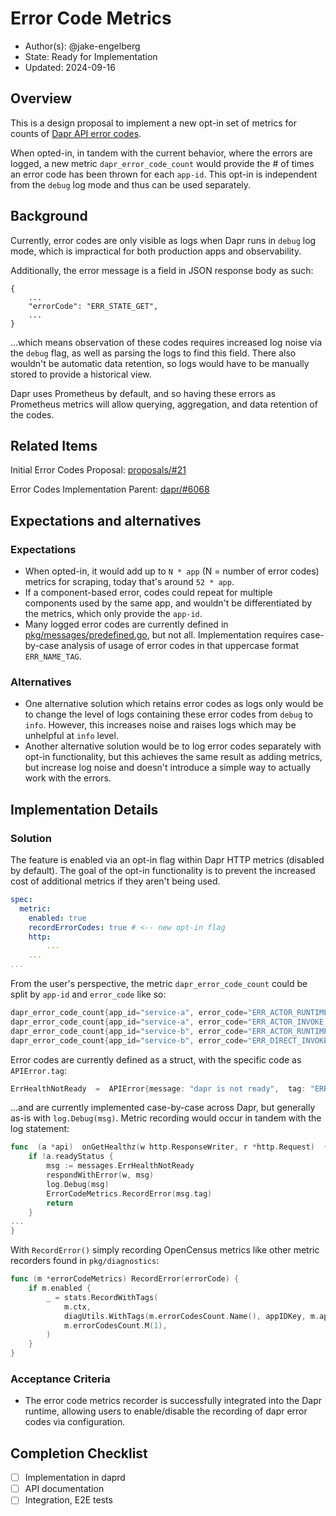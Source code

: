 # Error Code Metrics

* Author(s): @jake-engelberg
* State: Ready for Implementation
* Updated: 2024-09-16

## Overview

This is a design proposal to implement a new opt-in set of metrics for counts of [Dapr API error codes](https://docs.dapr.io/reference/api/error_codes/).

When opted-in, in tandem with the current behavior, where the errors are logged, a new metric `dapr_error_code_count` would provide the # of times an error code has been thrown for each `app-id`. This opt-in is independent from the `debug` log mode and thus can be used separately.

## Background

Currently, error codes are only visible as logs when Dapr runs in `debug` log mode, which is impractical for both production apps and observability. 

Additionally, the error message is a field in JSON response body as such:
```
{
	...
    "errorCode": "ERR_STATE_GET",
    ...
}
```
...which means observation of these codes requires increased log noise via the `debug` flag, as well as parsing the logs to find this field. There also wouldn't be automatic data retention, so logs would have to be manually stored to provide a historical view.


Dapr uses Prometheus by default, and so having these errors as Prometheus metrics will allow querying, aggregation, and data retention of the codes.

## Related Items

Initial Error Codes Proposal: [proposals/#21](https://github.com/dapr/proposals/pull/21)

Error Codes Implementation Parent: [dapr/#6068](https://github.com/dapr/dapr/issues/6068)

## Expectations and alternatives

### Expectations
- When opted-in, it would add up to  `N * app`  (N = number of error codes) metrics for scraping, today that's around `52 * app`.
- If a component-based error, codes could repeat for multiple components used by the same app, and wouldn't be differentiated by the metrics, which only provide the `app-id`.
- Many logged error codes are currently defined in [pkg/messages/predefined.go](https://github.com/dapr/dapr/blob/master/pkg/messages/predefined.go), but not all. Implementation requires case-by-case analysis of usage of error codes in that uppercase format `ERR_NAME_TAG`.

### Alternatives
- One alternative solution which retains error codes as logs only would be to change the level of logs containing these error codes from `debug` to `info`. However, this increases noise and raises logs which may be unhelpful at `info` level.
- Another alternative solution would be to log error codes separately with opt-in functionality, but this achieves the same result as adding metrics, but increase log noise and doesn't introduce a simple way to actually work with the errors.

## Implementation Details

### Solution

The feature is enabled via an opt-in flag within Dapr HTTP metrics (disabled by default). The goal of the opt-in functionality is to prevent the increased cost of additional metrics if they aren't being used.

```yaml
spec:
  metric:
    enabled: true
	recordErrorCodes: true # <-- new opt-in flag
	http:
		...
	...
...
```
From the user's perspective, the metric `dapr_error_code_count` could be split by `app-id` and `error_code` like so:
```go
dapr_error_code_count{app_id="service-a", error_code="ERR_ACTOR_RUNTIME_NOT_FOUND"} 4
dapr_error_code_count{app_id="service-a", error_code="ERR_ACTOR_INVOKE_METHOD"} 12
dapr_error_code_count{app_id="service-b", error_code="ERR_ACTOR_RUNTIME_NOT_FOUND"} 55
dapr_error_code_count{app_id="service-b", error_code="ERR_DIRECT_INVOKE"} 2
```

Error codes are currently defined as a struct, with the specific code as `APIError.tag`:
```go
ErrHealthNotReady  =  APIError{message: "dapr is not ready",  tag: "ERR_HEALTH_NOT_READY", httpCode: http.StatusInternalServerError,  grpcCode: grpcCodes.Internal}
```

...and are currently implemented case-by-case across Dapr, but generally as-is with `log.Debug(msg)`. Metric recording would occur in tandem with the log statement:
```go
func  (a *api)  onGetHealthz(w http.ResponseWriter, r *http.Request)  {
	if !a.readyStatus {
		msg := messages.ErrHealthNotReady
		respondWithError(w, msg)
		log.Debug(msg)
		ErrorCodeMetrics.RecordError(msg.tag)
		return
	}
...
}
```

With `RecordError()` simply recording OpenCensus metrics like other metric recorders found in `pkg/diagnostics`:
```go
func (m *errorCodeMetrics) RecordError(errorCode) {
	if m.enabled {
		_ = stats.RecordWithTags(
			m.ctx,
			diagUtils.WithTags(m.errorCodesCount.Name(), appIDKey, m.appID, errorCodeKey, errorCode),
			m.errorCodesCount.M(1),
		)
	}
}
```

### Acceptance Criteria

- The error code metrics recorder is successfully integrated into the Dapr runtime, allowing users to enable/disable the recording of dapr error codes via configuration.

## Completion Checklist

- [ ] Implementation in daprd
- [ ] API documentation
- [ ] Integration, E2E tests
